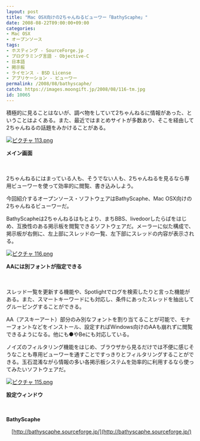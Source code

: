 ```yaml
---
layout: post
title: "Mac OSX向けの2ちゃんねるビューワー「BathyScaphe」"
date: 2008-08-22T09:00:00+09:00
categories:
- Mac OSX
- オープンソース
tags: 
- ホスティング - SourceForge.jp
- プログラミング言語 - Objective-C
- 日本語
- 掲示板
- ライセンス - BSD License
- アプリケーション - ビューワー
permalink: /2008/08/bathyscaphe/
catch: https://images.moongift.jp/2008/08/116-tm.jpg
id: 10065
---
```

積極的に見ることはないが、調べ物をしていて2ちゃんねるに情報があった、ということはよくある。また、最近ではまとめサイトが多数あり、そこを経由して2ちゃんねるの話題をみかけることがある。

  

[![ピクチャ 113.png](https://images.moongift.jp/2008/08/113-tm.jpg)](https://images.moongift.jp/2008/08/113.jpg)  
  
**メイン画面**

  

　

  

2ちゃんねるにはまっている人も、そうでない人も、2ちゃんねるを見るなら専用ビューワーを使って効率的に閲覧、書き込みしよう。

  

今回紹介するオープンソース・ソフトウェアはBathyScaphe、Mac OSX向けの2ちゃんねるビューワーだ。

  
  
<!--more-->  

BathyScapheは2ちゃんねるはもとより、まちBBS、livedoorしたらばをはじめ、互換性のある掲示板を閲覧できるソフトウェアだ。メーラーに似た構成で、掲示板が右側に、左上部にスレッドの一覧、左下部にスレッドの内容が表示される。

  

[![ピクチャ 116.png](https://images.moongift.jp/2008/08/116-tm.jpg)](https://images.moongift.jp/2008/08/116.jpg)  
  
**AAには別フォントが指定できる**

  

　

  

スレッド一覧を更新する機能や、Spotlightでログを検索したりと言った機能がある。また、スマートキーワードにも対応し、条件にあったスレッドを抽出してグルーピングすることができる。

  

AA（アスキーアート）部分のみ別なフォントを割り当てることが可能で、モナーフォントなどをインストール、設定すればWindows向けのAAも崩れずに閲覧できるようになる。他にも●やBeにも対応している。

  

ノイズのフィルタリング機能をはじめ、ブラウザから見るだけでは不便に感じそうなことも専用ビューワーを通すことですっきりとフィルタリングすることができる。玉石混淆ながら情報の多い各掲示板システムを効率的に利用するなら使ってみたいソフトウェアだ。

  

[![ピクチャ 115.png](https://images.moongift.jp/2008/08/115-tm.jpg)](https://images.moongift.jp/2008/08/115.jpg)  
  
**設定ウィンドウ**

  

　

  

**BathyScaphe**  
  
　[http://bathyscaphe.sourceforge.jp/](http://bathyscaphe.sourceforge.jp/)

  
